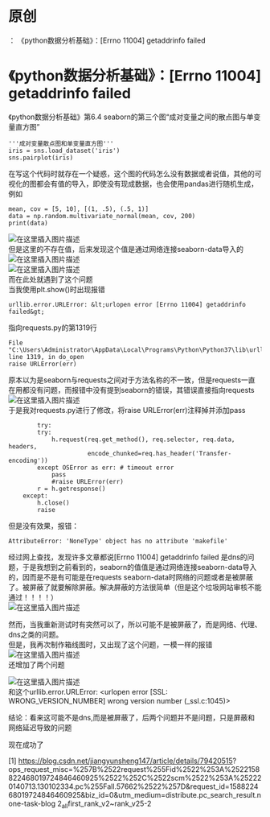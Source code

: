 # 原创

： 《python数据分析基础》：[Errno 11004] getaddrinfo failed

# 《python数据分析基础》：[Errno 11004] getaddrinfo failed

《python数据分析基础》第6.4 seaborn的第三个图“成对变量之间的散点图与单变量直方图”

```
'''成对变量散点图和单变量直方图'''
iris = sns.load_dataset('iris')
sns.pairplot(iris)

```

在写这个代码时就存在一个疑惑，这个图的代码怎么没有数据或者说值，其他的可视化的图都会有值的导入，即使没有现成数据，也会使用pandas进行随机生成，例如

```
mean, cov = [5, 10], [(1, .5), (.5, 1)]
data = np.random.multivariate_normal(mean, cov, 200)
print(data)

```

<img alt="在这里插入图片描述" src="https://img-blog.csdnimg.cn/20200430134249102.png?x-oss-process=image/watermark,type_ZmFuZ3poZW5naGVpdGk,shadow_10,text_aHR0cHM6Ly9ibG9nLmNzZG4ubmV0L3B5dGhvbl9fcmVwb3J0ZWQ=,size_16,color_FFFFFF,t_70"/><br/>
但是这里的不存在值，后来发现这个值是通过网络连接seaborn-data导入的<br/> <img alt="在这里插入图片描述" src="https://img-blog.csdnimg.cn/20200430134500991.png?x-oss-process=image/watermark,type_ZmFuZ3poZW5naGVpdGk,shadow_10,text_aHR0cHM6Ly9ibG9nLmNzZG4ubmV0L3B5dGhvbl9fcmVwb3J0ZWQ=,size_16,color_FFFFFF,t_70"/><br/> <img alt="在这里插入图片描述" src="https://img-blog.csdnimg.cn/2020043013451872.png?x-oss-process=image/watermark,type_ZmFuZ3poZW5naGVpdGk,shadow_10,text_aHR0cHM6Ly9ibG9nLmNzZG4ubmV0L3B5dGhvbl9fcmVwb3J0ZWQ=,size_16,color_FFFFFF,t_70"/><br/>
而在此处就遇到了这个问题<br/> 当我使用plt.show()时出现报错

```
urllib.error.URLError: &lt;urlopen error [Errno 11004] getaddrinfo failed&gt;

```

指向requests.py的第1319行

```
File "C:\Users\Administrator\AppData\Local\Programs\Python\Python37\lib\urllib\request.py", line 1319, in do_open
raise URLError(err)

```

原本以为是seaborn与requests之间对于方法名称的不一致，但是requests一直在用都没有问题，而报错中没有提到seaborn的错误，其错误直接指向requests<br/> <img alt="在这里插入图片描述" src="https://img-blog.csdnimg.cn/20200430134655923.png"/><br/>
于是我对requests.py进行了修改，将raise URLError(err)注释掉并添加pass

```
        try:
        try:
            h.request(req.get_method(), req.selector, req.data, headers,
                      encode_chunked=req.has_header('Transfer-encoding'))
        except OSError as err: # timeout error
            pass
            #raise URLError(err)
        r = h.getresponse()
    except:
        h.close()
        raise

```

但是没有效果，报错：

```
AttributeError: 'NoneType' object has no attribute 'makefile'

```

经过网上查找，发现许多文章都说[Errno 11004] getaddrinfo failed 是dns的问题，于是我想到之前看到的，seaborn的值值是通过网络连接seaborn-data导入的，因而是不是有可能是在requests
seaborn-data时网络的问题或者是被屏蔽了。被屏蔽了就要解除屏蔽。解决屏蔽的方法很简单（但是这个垃圾网站审核不能通过！！！！）<br/> <img alt="在这里插入图片描述" src="https://img-blog.csdnimg.cn/20200430135642635.png?x-oss-process=image/watermark,type_ZmFuZ3poZW5naGVpdGk,shadow_10,text_aHR0cHM6Ly9ibG9nLmNzZG4ubmV0L3B5dGhvbl9fcmVwb3J0ZWQ=,size_16,color_FFFFFF,t_70"/>

然而，当我重新测试时有突然可以了，所以可能不是被屏蔽了，而是网络、代理、dns之类的问题。<br/>
但是，我再次制作箱线图时，又出现了这个问题，一模一样的报错<br/> <img alt="在这里插入图片描述" src="https://img-blog.csdnimg.cn/20200430141127930.png?x-oss-process=image/watermark,type_ZmFuZ3poZW5naGVpdGk,shadow_10,text_aHR0cHM6Ly9ibG9nLmNzZG4ubmV0L3B5dGhvbl9fcmVwb3J0ZWQ=,size_16,color_FFFFFF,t_70"/><br/>
还增加了两个问题

<img alt="在这里插入图片描述" src="https://img-blog.csdnimg.cn/20200430141310532.png?x-oss-process=image/watermark,type_ZmFuZ3poZW5naGVpdGk,shadow_10,text_aHR0cHM6Ly9ibG9nLmNzZG4ubmV0L3B5dGhvbl9fcmVwb3J0ZWQ=,size_16,color_FFFFFF,t_70"/><br/>
和这个urllib.error.URLError: &lt;urlopen error [SSL: WRONG_VERSION_NUMBER] wrong version number (_ssl.c:1045)&gt;

结论：看来这可能不是dns,而是被屏蔽了，后两个问题并不是问题，只是屏蔽和网络延迟导致的问题

现在成功了

[1] https://blog.csdn.net/jiangyunsheng147/article/details/79420515?
ops_request_misc=%257B%2522request%255Fid%2522%253A%2522158822468019724846460925%2522%252C%2522scm%2522%253A%252220140713.130102334.pc%255Fall.57662%2522%257D&amp;request_id=158822468019724846460925&amp;biz_id=0&amp;utm_medium=distribute.pc_search_result.none-task-blog
2<sub>all</sub>first_rank_v2~rank_v25-2
